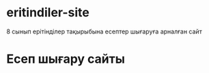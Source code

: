 # eritindiler-site
8 сынып ерітінділер тақырыбына есептер шығаруға арналған сайт
<h1>Есеп шығару сайты</h1>
